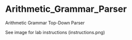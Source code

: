 # Arithmetic_Grammar_Parser
Arithmetic Grammar Top-Down Parser

See image for lab instructions (instructions.png)
